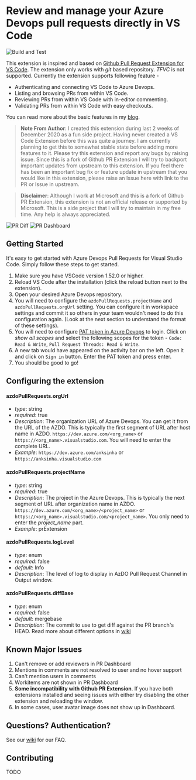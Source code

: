 # Review and manage your Azure Devops pull requests directly in VS Code

![Build and Test](https://github.com/ankitbko/vscode-pull-request-azdo/workflows/Build%20and%20Test/badge.svg)

This extension is inspired and based on [Github Pull Request Extension for VS Code](https://github.com/Microsoft/vscode-pull-request-github). The extension only works with *git* based repository. *TFVC* is not supported. Currently the extension supports following feature -

- Authenticating and connecting VS Code to Azure Devops.
- Listing and browsing PRs from within VS Code.
- Reviewing PRs from within VS Code with in-editor commenting.
- Validating PRs from within VS Code with easy checkouts.

You can read more about the basic features in my [blog](https://ankitbko.github.io/blog/2021/01/azdo-pr-vscode-extension/).


> **Note From Author**: I created this extension during last 2 weeks of December 2020 as a fun side project. Having never created a VS Code Extension before this was quite a journey. I am currently planning to get this to somewhat stable state before adding more features to it. Please try this extension and report any bugs by raising issue. Since this is a fork of Github PR Extension I will try to backport important updates from upstream to this extension. If you feel there has been an important bug fix or feature update in upstream that you would like in this extension, please raise an Issue here with link to the PR or Issue in upstream.

> **Disclaimer**: Although I work at Microsoft and this is a fork of Github PR Extension, this extension is not an official release or supported by Microsoft. This is a side project that I will try to maintain in my free time. Any help is always appreciated.

![PR Diff](documentation/images/pr_modified.jpg)
![PR Dashboard](documentation/images/pr_dashboard.jpg)

## Getting Started
It's easy to get started with Azure Devops Pull Requests for Visual Studio Code. Simply follow these steps to get started.

1. Make sure you have VSCode version 1.52.0 or higher.
1. Reload VS Code after the installation (click the reload button next to the extension).
1. Open your desired Azure Devops repository.
1. You will need to configure the `azdoPullRequests.projectName` and `azdoPullRequests.orgUrl` setting. You can configure it in workspace settings and commit it so others in your team wouldn't need to do this configuration again. (Look at the next section to understand the format of these settings).
1. You will need to configure [PAT token in Azure Devops](https://docs.microsoft.com/en-us/azure/devops/organizations/accounts/use-personal-access-tokens-to-authenticate?view=azure-devops&tabs=preview-page) to login. Click on *show all scopes* and select the following scopes for the token - `Code: Read & Write`, `Pull Request Threads: Read & Write`.
1. A new tab would have appeared on the activity bar on the left. Open it and click on `Sign in` button. Enter the PAT token and press enter.
1. You should be good to go!

## Configuring the extension
#### azdoPullRequests.orgUrl
- *type*: string
- *required*: true
- *Description*: The organization URL of Azure Devops. You can get it from the URL of the AZDO. This is typically the first segment of URL after host name in AZDO. `https://dev.azure.com/<org_name>` or `https://<org_name>.visualstudio.com`. You will need to enter the complete URL.
- *Example*: `https://dev.azure.com/anksinha` or `https://anksinha.visualstudio.com`

#### azdoPullRequests.projectName
- *type*: string
- *required*: true
- *Description*: The project in the Azure Devops. This is typically the next segment of URL after organization name in AZDO. `https://dev.azure.com/<org_name>/<project_name>` or `https://<org_name>.visualstudio.com/<project_name>`. You only need to enter the *project_name* part.
- *Example*: prExtension

#### azdoPullRequests.logLevel
- *type*: enum
- *required*: false
- *default*: Info
- *Description*: The level of log to display in AzDO Pull Request Channel in Output window.

#### azdoPullRequests.diffBase
- *type*: enum
- *required*: false
- *default*: mergebase
- *Description*: The commit to use to get diff against the PR branch's HEAD. Read more about different options in [wiki](https://github.com/ankitbko/vscode-pull-request-azdo/wiki/Diff-Options:-HEAD-vs-Merge-Base)

## Known Major Issues
1. Can't remove or add reviewers in PR Dashboard
1. Mentions in comments are not resolved to user and no hover support
1. Can't mention users in comments
1. Workitems are not shown in PR Dashboard
1. **Some incompatibility with Github PR Extension**. If you have both extensions installed and seeing issues with either try disabling the other extension and reloading the window.
1. In some cases, user avatar image does not show up in Dashboard.

## Questions? Authentication?

See our [wiki](https://github.com/ankitbko/vscode-pull-request-azdo/wiki) for our FAQ.

## Contributing

TODO
